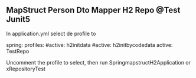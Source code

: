 ## MapStruct Person Dto Mapper H2 Repo @Test Junit5

In application.yml
select de profile to

spring:
  profiles:
    #active: h2initdata
    #active: h2initbycodedata
    active: TestRepo

Uncomment the profile to select, then run SpringmapstructH2Application or xRepositoryTest

